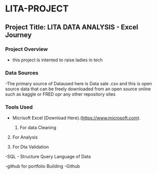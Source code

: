 # LITA-PROJECT
## Project Title: LITA DATA ANALYSIS - Excel Journey

### Project Overview
- this project is intented to raise ladies in tech 



### Data Sources
-The primary source of Dataused here is Data sale .csv and this is open source data that can be freely downloaded from an open source online such as kaggle or FRED opr any other repository sites

### Tools Used
- Micrisoft Excel [Download Here}.(https://www.microsoft.com).

  1.  For data Cleaning

 2.  For Analysis

  3.  For Dta Validation
  
   -SQL - Structure Query Language of Data
  
   -github for portfolio Building
   -Github
